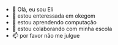 - 👋 Olá, eu sou Eli
- 👀 estou enteressada em okegom
- 🌱 estou aprendendo computação
- 💞️ estou colaborando com minha escola
- 📫  por favor não me julgue
